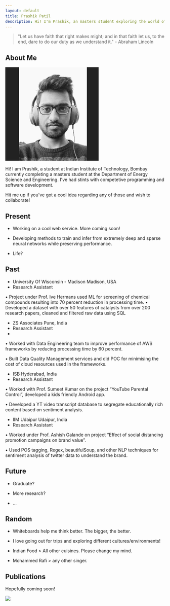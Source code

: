 ```yaml
---
layout: default
title: Prashik Patil
description: Hi! I'm Prashik, an masters student exploring the world of computer science.
---
```


> "Let us have faith that right makes might; and in that faith let us, to the end, dare to do our duty as we understand it." - Abraham Lincoln

## About Me

<img class="profile-picture" src="Prashik.png">

Hi! I am Prashik, a student at Indian Institute of Technology, Bombay currently completing a masters student at the Department of Energy Science and Engineering. I've had stints with competetive programming and software development.  

Hit me up if you've got a cool idea regarding any of those and wish to collaborate!

## Present

* Working on a cool web service. More coming soon!

* Developing methods to train and infer from extremely deep and sparse neural networks while preserving performance. 

* Life?


## Past

* University Of Wisconsin - Madison	Madison, USA
* Research Assistant	

• Project under Prof. Ive Hermans used ML for screening of chemical compounds resulting into 70 percent reduction in processing time. 
• Developed a dataset with over 50 features of catalysts from over 200 research papers, cleaned and filtered raw data using SQL

* ZS Associates	Pune, India
* Research Assistant
* 
• Worked with Data Engineering team to improve performance of AWS frameworks by reducing processing time by 60 percent.

• Built Data Quality Management services and did POC for minimising the cost of cloud resources used in the frameworks.


* ISB	Hyderabad, India
* Research Assistant
  
• Worked with Prof. Sumeet Kumar on the project “YouTube Parental Control”, developed a kids friendly Android app. 

• Developed a YT video transcript database to segregate educationally rich content based on sentiment analysis.


* IIM Udaipur	Udaipur, India
* Research Assistant
  
• Worked under Prof. Ashish Galande on project “Effect of social distancing promotion campaigns on brand value”.

• Used POS tagging, Regex, beautifulSoup, and other NLP techniques for sentiment analysis of twitter data to understand the brand. 


## Future


* Graduate?

* More research?

* ...

## Random

* Whiteboards help me think better. The bigger, the better. 

* I love going out for trips and exploring different cultures/environments!

* Indian Food > All other cuisines. Please change my mind. 

* Mohammed Rafi > any other singer. 


## Publications

Hopefully coming soon!

<img src="https://imgs.xkcd.com/comics/machine_learning_2x.png">



